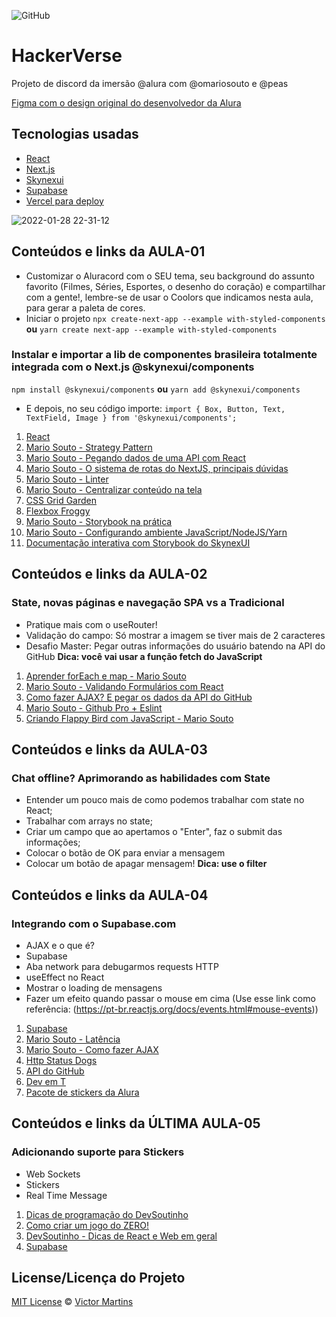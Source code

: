 ![GitHub](https://img.shields.io/github/license/adudecoder/HackerVerse)

# HackerVerse
Projeto de discord da imersão @alura com @omariosouto e @peas

[Figma com o design original do desenvolvedor da Alura](https://www.figma.com/file/X5kVg1hNCajiV73ah7iyPz/Imers%C3%A3o-React---Aluracord---Matrix?node-id=0%3A1)

## Tecnologias usadas
* [React](https://pt-br.reactjs.org/)
* [Next.js](https://nextjs.org/)
* [Skynexui](https://github.com/skynexui/components)
* [Supabase](https://supabase.com/)
* [Vercel para deploy](https://vercel.com/login?next=%2Fdashboard)

![2022-01-28 22-31-12](https://user-images.githubusercontent.com/87586967/151643237-4d7eac49-2f1d-4536-96b7-d6ca835f9041.gif)

## Conteúdos e links da AULA-01
* Customizar o Aluracord com o SEU tema, seu background do assunto favorito (Filmes, Séries, Esportes, o desenho do coração) e compartilhar com a gente!, lembre-se de usar o Coolors que indicamos nesta aula, para gerar a paleta de cores.
* Iniciar o projeto
``` npx create-next-app --example with-styled-components ```
**ou**
``` yarn create next-app --example with-styled-components ```
### Instalar e importar a lib de componentes brasileira totalmente integrada com o Next.js @skynexui/components
``` npm install @skynexui/components ```
**ou**
``` yarn add @skynexui/components ```
* E depois, no seu código importe:
``` import { Box, Button, Text, TextField, Image } from '@skynexui/components'; ```

1. [React](https://pt-br.reactjs.org/docs/create-a-new-react-app.html#recommended-toolchains)
2. [Mario Souto - Strategy Pattern](https://www.youtube.com/watch?v=S-jqd6WZ7M0&ab_channel=BrazilJS)
3. [Mario Souto - Pegando dados de uma API com React](https://www.youtube.com/watch?v=85vJXFpXLQw&ab_channel=DevSoutinho)
4. [Mario Souto - O sistema de rotas do NextJS, principais dúvidas](https://www.youtube.com/watch?v=-kVnp3fg-v4&ab_channel=DevSoutinho)
5. [Mario Souto - Linter](https://www.youtube.com/watch?v=yMRSDdifGW8&ab_channel=DevSoutinho)
6. [Mario Souto - Centralizar conteúdo na tela](https://www.youtube.com/watch?v=Cu-HP-gvggg&ab_channel=DevSoutinho)
7. [CSS Grid Garden](https://cssgridgarden.com/)
8. [Flexbox Froggy](https://flexboxfroggy.com/)
9. [Mario Souto - Storybook na prática](https://www.youtube.com/watch?v=R41_Qedrzik&t=7s&ab_channel=DevSoutinho)
10. [Mario Souto - Configurando ambiente JavaScript/NodeJS/Yarn](https://www.youtube.com/watch?v=GIz71YGzwP4&ab_channel=DevSoutinho)
11. [Documentação interativa com Storybook do SkynexUI](https://storybook.skynexui.dev/?path=/story/components-box--box-component)

## Conteúdos e links da AULA-02
### State, novas páginas e navegação SPA vs a Tradicional
* Pratique mais com o useRouter!
* Validação do campo: Só mostrar a imagem se tiver mais de 2 caracteres
* Desafio Master: Pegar outras informações do usuário batendo na API do GitHub **Dica: você vai usar a função fetch do JavaScript**

1. [Aprender forEach e map - Mario Souto](https://www.youtube.com/watch?v=JbzcLKiTThk&ab_channel=DevSoutinho)
2. [Mario Souto - Validando Formulários com React](https://www.youtube.com/watch?v=cMq6k7ymv2s&ab_channel=DevSoutinho)
3. [Como fazer AJAX? E pegar os dados da API do GitHub](https://www.youtube.com/watch?v=85vJXFpXLQw&ab_channel=DevSoutinho)
4. [Mario Souto - Github Pro + Eslint](https://www.youtube.com/watch?v=yMRSDdifGW8&t=2s&ab_channel=DevSoutinho)
5. [Criando Flappy Bird com JavaScript - Mario Souto](https://www.youtube.com/watch?v=jOAU81jdi-c&list=PLTcmLKdIkOWmeNferJ292VYKBXydGeDej&ab_channel=DevSoutinho)

## Conteúdos e links da AULA-03
### Chat offline? Aprimorando as habilidades com State
* Entender um pouco mais de como podemos trabalhar com state no React;
* Trabalhar com arrays no state;
* Criar um campo que ao apertamos o "Enter", faz o submit das informações;
* Colocar o botão de OK para enviar a mensagem
* Colocar um botão de apagar mensagem! **Dica: use o filter**

## Conteúdos e links da AULA-04
### Integrando com o Supabase.com
* AJAX e o que é?
* Supabase
* Aba network para debugarmos requests HTTP
* useEffect no React
* Mostrar o loading de mensagens
* Fazer um efeito quando passar o mouse em cima (Use esse link como referência: (https://pt-br.reactjs.org/docs/events.html#mouse-events))

1. [Supabase](https://supabase.com/)
2. [Mario Souto - Latência](https://www.youtube.com/watch?v=x4eyf5L5caY&ab_channel=DevSoutinho)
3. [Mario Souto - Como fazer AJAX](https://medium.com/@omariosouto/entendendo-como-fazer-ajax-com-a-fetchapi-977ff20da3c6)
4. [Http Status Dogs](https://httpstatusdogs.com/)
5. [API do GitHub](https://api.github.com/users/adudecoder)
6. [Dev em T](https://www.alura.com.br/dev-em-t)
7. [Pacote de stickers da Alura](https://www.alura.com.br/artigos/stickers-dev-aluraverso-whatsapp-telegram)

## Conteúdos e links da ÚLTIMA AULA-05
### Adicionando suporte para Stickers
* Web Sockets
* Stickers
* Real Time Message

1. [Dicas de programação do DevSoutinho](https://www.youtube.com/playlist?list=PLTcmLKdIkOWkJY8LJXs1GDqBnxCGsExBO)
2. [Como criar um jogo do ZERO!](https://www.youtube.com/playlist?list=PLTcmLKdIkOWmeNferJ292VYKBXydGeDej)
3. [DevSoutinho - Dicas de React e Web em geral](https://www.youtube.com/playlist?list=PLTcmLKdIkOWkVld6KvLJbUCPIOjqLg9cr)
4. [Supabase](https://supabase.com/)

## License/Licença do Projeto
[MIT License](https://github.com/adudecoder/HackerVerse/blob/main/LICENSE) © [Victor Martins]()
